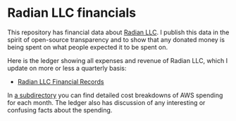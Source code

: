 # Radian LLC financials

This repository has financial data about [Radian
LLC](https://radian.codes). I publish this data in the spirit of
open-source transparency and to show that any donated money is being
spent on what people expected it to be spent on.

Here is the ledger showing all expenses and revenue of Radian LLC,
which I update on more or less a quarterly basis:
* [Radian LLC Financial Records](ledger.txt)

In [a subdirectory](aws-by-month) you can find detailed cost
breakdowns of AWS spending for each month. The ledger also has
discussion of any interesting or confusing facts about the spending.

